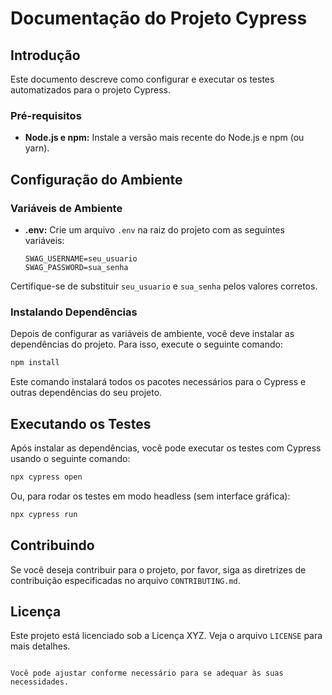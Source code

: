 # Documentação do Projeto Cypress

## Introdução

Este documento descreve como configurar e executar os testes automatizados para o projeto Cypress.

### Pré-requisitos

- **Node.js e npm:** Instale a versão mais recente do Node.js e npm (ou yarn).

## Configuração do Ambiente

### Variáveis de Ambiente

- **.env:** Crie um arquivo `.env` na raiz do projeto com as seguintes variáveis:
  ```dotenv
  SWAG_USERNAME=seu_usuario
  SWAG_PASSWORD=sua_senha
  ```

Certifique-se de substituir `seu_usuario` e `sua_senha` pelos valores corretos.

### Instalando Dependências

Depois de configurar as variáveis de ambiente, você deve instalar as dependências do projeto. Para isso, execute o seguinte comando:

```bash
npm install
```

Este comando instalará todos os pacotes necessários para o Cypress e outras dependências do seu projeto.

## Executando os Testes

Após instalar as dependências, você pode executar os testes com Cypress usando o seguinte comando:

```bash
npx cypress open
```

Ou, para rodar os testes em modo headless (sem interface gráfica):

```bash
npx cypress run
```

## Contribuindo

Se você deseja contribuir para o projeto, por favor, siga as diretrizes de contribuição especificadas no arquivo `CONTRIBUTING.md`.

## Licença

Este projeto está licenciado sob a Licença XYZ. Veja o arquivo `LICENSE` para mais detalhes.

```

Você pode ajustar conforme necessário para se adequar às suas necessidades.
```
